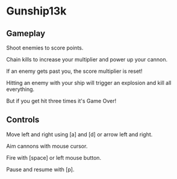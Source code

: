 # Gunship13k

## Gameplay

Shoot enemies to score points.

Chain kills to increase your multiplier and power up your cannon.

If an enemy gets past you, the score multiplier is reset!

Hitting an enemy with your ship will trigger an explosion and kill all everything.

But if you get hit three times it's Game Over!

## Controls

Move left and right using [a] and [d] or arrow left and right.

Aim cannons with mouse cursor.

Fire with [space] or left mouse button.

Pause and resume with [p].
